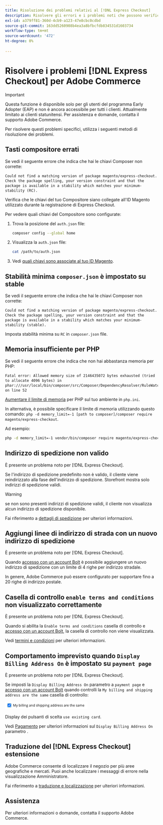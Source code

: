 ```yaml
---
title: Risoluzione dei problemi relativi al [!DNL Express Checkout]
description: Risolvere gli errori e i problemi noti che possono verificarsi durante l'utilizzo del [!DNL Express Checkout] per l'estensione Adobe Commerce.
exl-id: a379ff81-360d-4cb9-a123-47e8cbc0cdbd
source-git-commit: 163dd5260908b4ea3a8bfbcfdb834531d1603734
workflow-type: tm+mt
source-wordcount: '472'
ht-degree: 0%

---
```


# Risolvere i problemi [!DNL Express Checkout] per Adobe Commerce

>[!IMPORTANT]
>
> Questa funzione è disponibile solo per gli utenti del programma Early Adopter (EAP) e non è ancora accessibile per tutti i clienti. Attualmente limitato ai clienti statunitensi. Per assistenza e domande, contatta il supporto Adobe Commerce.

Per risolvere questi problemi specifici, utilizza i seguenti metodi di risoluzione dei problemi.

## Tasti compositore errati

Se vedi il seguente errore che indica che hai le chiavi Composer non corrette:

```terminal
Could not find a matching version of package magento/express-checkout. Check the package spelling, your version constraint and that the package is available in a stability which matches your minimum-stability (RC).
```

Verifica che le chiavi del tuo Compositore siano collegate all&#39;ID Magento utilizzato durante la registrazione di Express Checkout.

Per vedere quali chiavi del Compositore sono configurate:

1. Trova la posizione del `auth.json` file:

   ```bash
   composer config --global home
   ```

1. Visualizza la `auth.json` file:

   ```bash
   cat /path/to/auth.json
   ```

1. Vedi [quali chiavi sono associate al tuo ID Magento](https://devdocs.magento.com/guides/v2.4/install-gde/prereq/connect-auth.html).

## Stabilità minima `composer.json` è impostato su stable

Se vedi il seguente errore che indica che hai le chiavi Composer non corrette:

```terminal
Could not find a matching version of package magento/express-checkout. Check the package spelling, your version constraint and that the package is available in a stability which matches your minimum-stability (stable).
```

Imposta stabilità minima su `RC` in `composer.json` file.

## Memoria insufficiente per PHP

Se vedi il seguente errore che indica che non hai abbastanza memoria per PHP:

```terminal
Fatal error: Allowed memory size of 2146435072 bytes exhausted (tried to allocate 4096 bytes) in phar:///usr/local/bin/composer/src/Composer/DependencyResolver/RuleWatchGraph.php on line 52
```

[Aumentare il limite di memoria](https://devdocs.magento.com/cloud/project/magento-app-php-ini.html#increase-php-memory-limit) per PHP sul tuo ambiente in `php.ini`.

In alternativa, è possibile specificare il limite di memoria utilizzando questo comando: `php -d memory_limit=-1 [path to composer]/composer require magento/express-checkout`.

Ad esempio:

```bash
php -d memory_limit=-1 vendor/bin/composer require magento/express-checkout
```

## Indirizzo di spedizione non valido

È presente un problema noto per [!DNL Express Checkout].

Se l&#39;indirizzo di spedizione predefinito non è valido, il cliente viene reindirizzato alla fase dell&#39;indirizzo di spedizione. Storefront mostra solo indirizzi di spedizione validi.

>[!WARNING]
>
> se non sono presenti indirizzi di spedizione validi, il cliente non visualizza alcun indirizzo di spedizione disponibile.

Fai riferimento a [dettagli di spedizione](../express-checkout/shipping-details.md) per ulteriori informazioni.

## Aggiungi linee di indirizzo di strada con un nuovo indirizzo di spedizione

È presente un problema noto per [!DNL Express Checkout].

Quando [accesso con un account Bolt](https://help.bolt.com/shoppers/guides/checkout/log-in/) è possibile aggiungere un nuovo indirizzo di spedizione con un limite di 4 righe per indirizzo stradale.

In genere, Adobe Commerce può essere configurato per supportare fino a 20 righe di indirizzo postale.

## Casella di controllo `enable terms and conditions` non visualizzato correttamente

È presente un problema noto per [!DNL Express Checkout].

Quando si abilita la `Enable terms and conditions` casella di controllo e [accesso con un account Bolt](https://help.bolt.com/shoppers/guides/checkout/log-in/), la casella di controllo non viene visualizzata.

Vedi [termini e condizioni](https://docs.magento.com/user-guide/sales/terms-and-conditions.html) per ulteriori informazioni.

## Comportamento imprevisto quando `Display Billing Address On` è impostato su `payment page`

È presente un problema noto per [!DNL Express Checkout].

Se imposti la `Display Billing Address On` parametro a `payment page` e [accesso con un account Bolt](https://help.bolt.com/shoppers/guides/checkout/log-in/) quando controlli la `My billing and shipping address are the same` casella di controllo:

![Stesso indirizzo](../assets/checked-address.png)

Display dei pulsanti di scelta `use existing card`.

Vedi [Pagamento](https://docs.magento.com/user-guide/configuration/sales/checkout.html) per ulteriori informazioni sul `Display Billing Address On` parametro .

## Traduzione del [!DNL Express Checkout] estensione

Adobe Commerce consente di localizzare il negozio per più aree geografiche e mercati. Puoi anche localizzare i messaggi di errore nella visualizzazione Amministratore.

Fai riferimento a [traduzione e localizzazione](https://devdocs.magento.com/guides/v2.4/frontend-dev-guide/translations/xlate.html) per ulteriori informazioni.

## Assistenza

Per ulteriori informazioni o domande, contatta il supporto Adobe Commerce.
